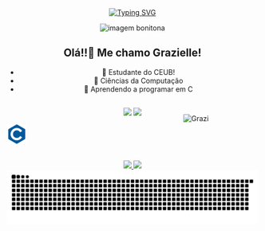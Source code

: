 <div align="center">
  <a href="https://git.io/typing-svg">
    <img src="https://readme-typing-svg.demolab.com?font=Fira+Code&weight=500&size=22&pause=1000&color=FF00F6&center=true&vCenter=true&random=false&width=524&lines=%E2%8A%B9+Welcome+to+my+profile!+%CB%99%E1%B5%95%CB%99+%E2%8A%B9+" alt="Typing SVG">
  </a>

<p align="center">
  <img src="https://github.com/user-attachments/assets/7aa2bac2-52b9-4765-a443-9f6dd95bcf6d" alt="imagem bonitona">
</p>


## Olá!!👋 Me chamo Grazielle!

- 🔭 Estudante do CEUB!
- 🌱 Ciências da Computação
- 🤔 Aprendendo a programar em C

##
</div>
  
<p align="center">
  <img width="48%" src="https://github-readme-stats.vercel.app/api?username=graziessantos&show_icons=true&theme=synthwave&include_all_commits=true&count_private=true"/>
  <img width="48%" src="https://github-readme-stats.vercel.app/api/top-langs/?username=graziessantos&layout=compact&langs_count=6&theme=synthwave"/>
</p>


<img src="https://raw.githubusercontent.com/devicons/devicon/master/icons/c/c-plain.svg" width="40" height="40"/>

<img src="https://github.com/user-attachments/assets/3af8613f-44ca-4375-90f2-188524819cb9" alt="Grazi" width="150" align="right" style="margin-top: -20px;">

##
<div align="center">
<a href="mailto:grazielle.ssantos@sempreceub.com">
  <img src="https://img.shields.io/badge/-Gmail-%23EA4335?style=for-the-badge&logo=gmail&logoColor=white" target="_blank">
</a>
<a href="https://www.linkedin.com/in/grazielle-santana-dos-santos-24149b362/" target="_blank">
  <img src="https://img.shields.io/badge/-LinkedIn-%230077B5?style=for-the-badge&logo=linkedin&logoColor=white" target="_blank">
</a>
</div>

<picture align="center">
  <source media="(prefers-color-scheme: dark)" srcset="https://raw.githubusercontent.com/graziessantos/graziessantos/output/github-contribution-grid-snake-dark.svg">
  <source media="(prefers-color-scheme: light)" srcset="https://raw.githubusercontent.com/graziessantos/graziessantos/output/github-contribution-grid-snake-dark.svg">
  <img align="center" alt="github contribution grid snake animation" src="https://raw.githubusercontent.com/graziessantos/graziessantos/output/github-contribution-grid-snake.svg">
</picture>
